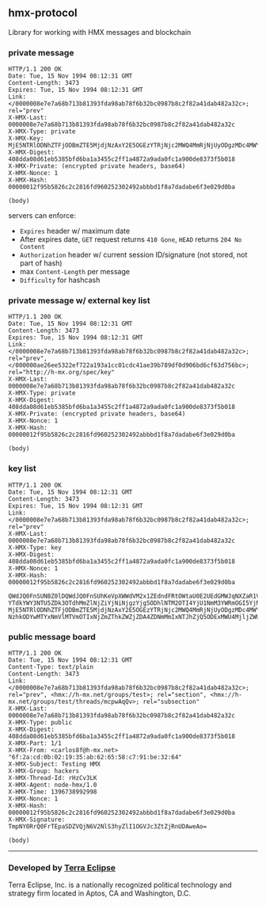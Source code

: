## hmx-protocol

Library for working with HMX messages and blockchain

### private message

```
HTTP/1.1 200 OK
Date: Tue, 15 Nov 1994 08:12:31 GMT
Content-Length: 3473
Expires: Tue, 15 Nov 1994 08:12:31 GMT
Link: </0000008e7e7a68b713b81393fda98ab78f6b32bc0987b8c2f82a41dab482a32c>; rel="prev"
X-HMX-Last: 0000008e7e7a68b713b81393fda98ab78f6b32bc0987b8c2f82a41dab482a32c
X-HMX-Type: private
X-HMX-Key: MjE5NTRlODNhZTFjODBmZTE5MjdjNzAxY2E5OGEzYTRjNjc2MWQ4MmRjNjUyODgzMDc4MWY4YmU4YzNlNWJhNyAgLQo=
X-HMX-Digest: 408dda08d61eb5385bfd6ba1a3455c2ff1a4872a9ada0fc1a900de8373f5b018
X-HMX-Private: (encrypted private headers, base64)
X-HMX-Nonce: 1
X-HMX-Hash: 00000012f95b5826c2c2816fd960252302492abbbd1f8a7dadabe6f3e029d0ba

(body)
```

servers can enforce:

- `Expires` header w/ maximum date
- After expires date, `GET` request returns `410 Gone`, `HEAD` returns `204 No Content`
- `Authorization` header w/ current session ID/signature (not stored, not part of hash)
- max `Content-Length` per message
- `Difficulty` for hashcash

### private message w/ external key list

```
HTTP/1.1 200 OK
Date: Tue, 15 Nov 1994 08:12:31 GMT
Content-Length: 3473
Expires: Tue, 15 Nov 1994 08:12:31 GMT
Link: </0000008e7e7a68b713b81393fda98ab78f6b32bc0987b8c2f82a41dab482a32c>; rel="prev", </000000ae26ee5322ef722a193a1cc01cdc41ae39b789df0d906bd6cf63d756bc>; rel="http://h-mx.org/spec/key"
X-HMX-Last: 0000008e7e7a68b713b81393fda98ab78f6b32bc0987b8c2f82a41dab482a32c
X-HMX-Type: private
X-HMX-Digest: 408dda08d61eb5385bfd6ba1a3455c2ff1a4872a9ada0fc1a900de8373f5b018
X-HMX-Private: (encrypted private headers, base64)
X-HMX-Nonce: 1
X-HMX-Hash: 00000012f95b5826c2c2816fd960252302492abbbd1f8a7dadabe6f3e029d0ba

(body)
```

### key list

```
HTTP/1.1 200 OK
Date: Tue, 15 Nov 1994 08:12:31 GMT
Content-Length: 3473
Expires: Tue, 15 Nov 1994 08:12:31 GMT
Link: </0000008e7e7a68b713b81393fda98ab78f6b32bc0987b8c2f82a41dab482a32c>; rel="prev"
X-HMX-Last: 0000008e7e7a68b713b81393fda98ab78f6b32bc0987b8c2f82a41dab482a32c
X-HMX-Type: key
X-HMX-Digest: 408dda08d61eb5385bfd6ba1a3455c2ff1a4872a9ada0fc1a900de8373f5b018
X-HMX-Nonce: 1
X-HMX-Hash: 00000012f95b5826c2c2816fd960252302492abbbd1f8a7dadabe6f3e029d0ba

QWdJQ0FnSUNBZ0lDQWdJQ0FnSUhKeVpXWWdVM2x1ZEdndFRtOWtaU0E2UEdGMWJqNXZaR1VwS1NrCg==
YTdkYWY3NTU5ZDk3OTdhMmZlNjZiYjNiNjgzYjg5ODhlNTM2OTI4YjU1NmM3YWRmOGI5YjNlZmZhYjc0YzQ4OCAgLQo=
MjE5NTRlODNhZTFjODBmZTE5MjdjNzAxY2E5OGEzYTRjNjc2MWQ4MmRjNjUyODgzMDc4MWY4YmU4YzNlNWJhNyAgLQo=
NzhkODYwMTYxNmVlMTVmOTIxNjZmZThkZWZjZDA4ZDNmMmIxNTJhZjQ5ODExMWU4MjljZWU1MzNjZDE2NDY0YyAgLQo=
```

### public message board

```
HTTP/1.1 200 OK
Date: Tue, 15 Nov 1994 08:12:31 GMT
Content-Type: text/plain
Content-Length: 3473
Link: </0000008e7e7a68b713b81393fda98ab78f6b32bc0987b8c2f82a41dab482a32c>; rel="prev", <hmx://h-mx.net/groups/test>; rel="section", <hmx://h-mx.net/groups/test/threads/mcpwAqQv>; rel="subsection"
X-HMX-Last: 0000008e7e7a68b713b81393fda98ab78f6b32bc0987b8c2f82a41dab482a32c
X-HMX-Type: public
X-HMX-Digest: 408dda08d61eb5385bfd6ba1a3455c2ff1a4872a9ada0fc1a900de8373f5b018
X-HMX-Part: 1/1
X-HMX-From: <carlos8f@h-mx.net> "6f:2a:cd:0b:02:19:35:ab:62:65:58:c7:91:be:32:64"
X-HMX-Subject: Testing HMX
X-HMX-Group: hackers
X-HMX-Thread-Id: rHzCv3LK
X-HMX-Agent: node-hmx/1.0
X-HMX-Time: 1396738992998
X-HMX-Nonce: 1
X-HMX-Hash: 00000012f95b5826c2c2816fd960252302492abbbd1f8a7dadabe6f3e029d0ba
X-HMX-Signature: TmpNY0RrQ0FrTEpaSDZVQjN6V2NlS3hyZlI1OGVJc3ZtZjRnUDAweAo=

(body)
```

- - -

### Developed by [Terra Eclipse](http://www.terraeclipse.com)
Terra Eclipse, Inc. is a nationally recognized political technology and
strategy firm located in Aptos, CA and Washington, D.C.
